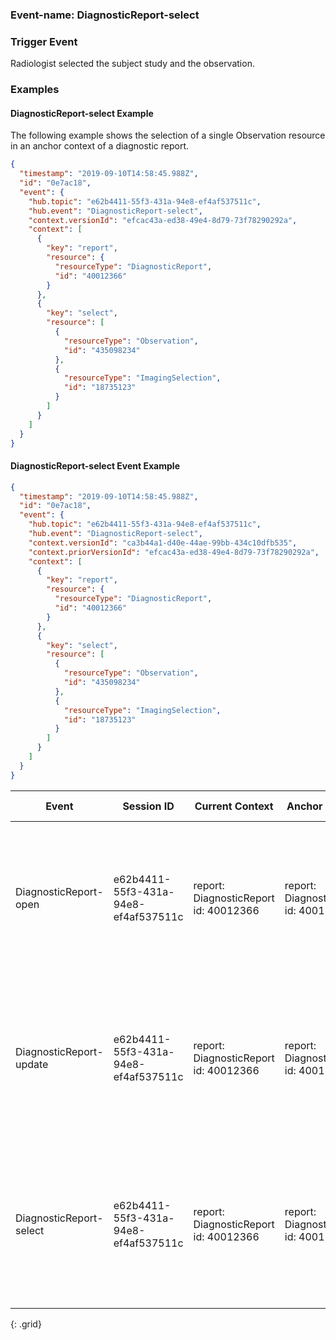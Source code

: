 ### Event-name: DiagnosticReport-select

### Trigger Event
Radiologist selected the subject study and the observation.

### Examples

#### DiagnosticReport-select Example

The following example shows the selection of a single Observation resource in an anchor context of a diagnostic report.

```json
{
  "timestamp": "2019-09-10T14:58:45.988Z",
  "id": "0e7ac18",
  "event": {
    "hub.topic": "e62b4411-55f3-431a-94e8-ef4af537511c",
    "hub.event": "DiagnosticReport-select",
    "context.versionId": "efcac43a-ed38-49e4-8d79-73f78290292a",
    "context": [
      {
        "key": "report",
        "resource": {
          "resourceType": "DiagnosticReport",
          "id": "40012366"
        }
      },
      {
        "key": "select",
        "resource": [
          {
            "resourceType": "Observation",
            "id": "435098234"
          },
          {
            "resourceType": "ImagingSelection",
            "id": "18735123"
          }
        ]
      }
    ]
  }
}
```

#### DiagnosticReport-select Event Example

```json
{
  "timestamp": "2019-09-10T14:58:45.988Z",
  "id": "0e7ac18",
  "event": {
    "hub.topic": "e62b4411-55f3-431a-94e8-ef4af537511c",
    "hub.event": "DiagnosticReport-select",
    "context.versionId": "ca3b44a1-d40e-44ae-99bb-434c10dfb535",
    "context.priorVersionId": "efcac43a-ed38-49e4-8d79-73f78290292a",
    "context": [
      {
        "key": "report",
        "resource": {
          "resourceType": "DiagnosticReport",
          "id": "40012366"
        }
      },
      {
        "key": "select",
        "resource": [
          {
            "resourceType": "Observation",
            "id": "435098234"
          },
          {
            "resourceType": "ImagingSelection",
            "id": "18735123"
          }
        ]
      }
    ]
  }
}
```

| Event | Session ID | Current Context | Anchor Context | Contexts Present | Content | Content Selected | Version ID | Prior Version ID | 
|--|--|--|--|--|--|--|--|--|
| DiagnosticReport-open | e62b4411-55f3-431a-94e8-ef4af537511c | report: DiagnosticReport<br>id: 40012366 | report: DiagnosticReport<br>id: 40012366 | report: DiagnosticReport<br>id: 40012366<br><br>patient: Patient<br>id: ewUbXT9RWEbSj5wPEdgRaBw3<br>mrn: 185444<br><br>study: ImagingStudy<br>id: 8i7tbu6fby5ftfbku6fniuf<br>study uid: 2.16.124.113543.6003.1154777499.38476.11982.4847614254<br>accnum: 342123458 | none | none | b9574cb0-e9e5-4be1-8957-5fcb51ef33c1 | none |
| DiagnosticReport-update | e62b4411-55f3-431a-94e8-ef4af537511c | report: DiagnosticReport<br>id: 40012366 | report: DiagnosticReport<br>id: 40012366 | report: DiagnosticReport<br>id: 40012366<br><br>patient: Patient<br>id: ewUbXT9RWEbSj5wPEdgRaBw3<br>mrn: 185444<br><br>study: ImagingStudy<br>id: 8i7tbu6fby5ftfbku6fniuf<br>study uid: 2.16.124.113543.6003.1154777499.38476.11982.4847614254<br>accnum: 342123458 | study: ImagingStudy<br>id: 3478116342<br>study uid: 2.16.124.113543.6003.1154777499.30276.83661.3632298176<br><br>measurement: Observation<br>id: 435098234<br>code: Simple cyst<br>study ref: 8i7tbu6fby5ftfbku6fniuf<br><br>annotation: ImagingSelection<br>id: 18735123<br>markup: ... | none | efcac43a-ed38-49e4-8d79-73f78290292a | b9574cb0-e9e5-4be1-8957-5fcb51ef33c1 |
| DiagnosticReport-select | e62b4411-55f3-431a-94e8-ef4af537511c | report: DiagnosticReport<br>id: 40012366 | report: DiagnosticReport<br>id: 40012366 | report: DiagnosticReport<br>id: 40012366<br><br>patient: Patient<br>id: ewUbXT9RWEbSj5wPEdgRaBw3<br>mrn: 185444<br><br>study: ImagingStudy<br>id: 8i7tbu6fby5ftfbku6fniuf<br>study uid: 2.16.124.113543.6003.1154777499.38476.11982.4847614254<br>accnum: 342123458 | study: ImagingStudy<br>id: 3478116342<br>study uid: 2.16.124.113543.6003.1154777499.30276.83661.3632298176<br><br>measurement: Observation<br>id: 435098234<br>code: Simple cyst<br>study ref: 8i7tbu6fby5ftfbku6fniuf<br><br>annotation: ImagingSelection<br>id: 18735123<br>markup: ... | measurement: Observation<br>id: 435098234<br><br>annotation: ImagingSelection<br>id: 18735123 | ca3b44a1-d40e-44ae-99bb-434c10dfb535 |efcac43a-ed38-49e4-8d79-73f78290292a |
{: .grid}